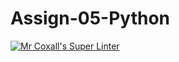 # Assign-05-Python
[![Mr Coxall's Super Linter](https://github.com/ICS3U-Programming-JaydenS/Assign-05-Python/workflows/Mr%20Coxall's%20Super%20Linter/badge.svg)](https://github.com/ICS3U-Programming-JaydenS/Assign-05-Python/actions/)
